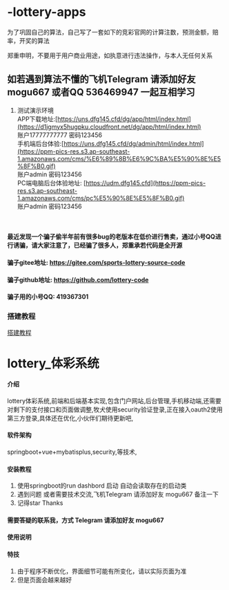 # -lottery-apps

为了巩固自己的算法，自己写了一套如下的竞彩官网的计算注数，预测金额，赔率，开奖的算法

郑重申明，不要用于用户商业用途，如执意进行违法操作，与本人无任何关系
## 如若遇到算法不懂的飞机Telegram 请添加好友 mogu667 或者QQ 536469947 一起互相学习

1.  测试演示环境  <br>
APP下载地址:[https://uns.dfg145.cfd/dg/app/html/index.html](https://d1jgmyx5hugpku.cloudfront.net/dg/app/html/index.html)<br>
账户17777777777 密码123456 <br>
手机端后台体验:[https://uns.dfg145.cfd/dg/admin/html/index.html](https://ppm-pics-res.s3.ap-southeast-1.amazonaws.com/cms/%E6%89%8B%E6%9C%BA%E5%90%8E%E5%8F%B0.gif)<br>
账户admin 密码123456 <br>
PC端电脑后台体验地址: [https://udm.dfg145.cfd](https://ppm-pics-res.s3.ap-southeast-1.amazonaws.com/cms/pc%E5%90%8E%E5%8F%B0.gif)<br>
账户admin 密码123456 <br>
<br>


#### 最近发现一个骗子偷半年前有很多bug的老版本在低价进行售卖，通过小号QQ进行诱骗，请大家注意了，已经骗了很多人，郑重承若代码是全开源
#### 骗子gitee地址:  https://gitee.com/sports-lottery-source-code
#### 骗子github地址: https://github.com/lottery-code
#### 骗子用的小号QQ: 419367301

### 搭建教程
[搭建教程](https://youtu.be/7BIIAtqUiUI)

# lottery_体彩系统

#### 介绍
lottery体彩系统,前端和后端基本实现,包含门户网站,后台管理,手机移动端,还需要对剩下的支付接口和页面做调整,牧犬使用security验证登录,正在接入oauth2使用第三方登录,具体还在优化,小伙伴们期待更新吧,

#### 软件架构

springboot+vue+mybatisplus,security,等技术,

#### 安装教程

1.  使用springboot的run dashbord 启动  自动会读取存在的启动类
2.  遇到问题  或者需要技术交流,飞机Telegram 请添加好友 mogu667  备注一下
3.  记得star   Thanks 

#### 需要答疑的联系我，方式 Telegram 请添加好友 mogu667

#### 使用说明


#### 特技

1.  由于程序不断优化，界面细节可能有所变化，请以实际页面为准
2.  但是页面会越来越好

